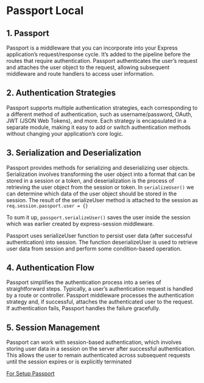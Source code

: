 # Passport Local

## 1. Passport
Passport is a middleware that you can incorporate into your Express application’s request/response cycle. It’s added to the pipeline before the routes that require authentication. Passport authenticates the user’s request and attaches the user object to the request, allowing subsequent middleware and route handlers to access user information.

## 2. Authentication Strategies
Passport supports multiple authentication strategies, each corresponding to a different method of authentication, such as username/password, OAuth, JWT (JSON Web Tokens), and more. Each strategy is encapsulated in a separate module, making it easy to add or switch authentication methods without changing your application’s core logic.

## 3. Serialization and Deserialization
Passport provides methods for serializing and deserializing user objects. Serialization involves transforming the user object into a format that can be stored in a session or a token, and deserialization is the process of retrieving the user object from the session or token.
In `serializeUser()` we can determine which data of the user object should be stored in the session. The result of the serializeUser method is attached to the session as `req.session.passport.user = {}`

To sum it up, `passport.serializeUser()` saves the user inside the session which was earlier created by express-session middleware.

Passport uses serializeUser function to persist user data (after successful authentication) into session. The function deserializeUser is used to retrieve user data from session and perform some condition-based operation.

## 4. Authentication Flow
Passport simplifies the authentication process into a series of straightforward steps. Typically, a user’s authentication request is handled by a route or controller. Passport middleware processes the authentication strategy and, if successful, attaches the authenticated user to the request. If authentication fails, Passport handles the failure gracefully.

## 5. Session Management
Passport can work with session-based authentication, which involves storing user data in a session on the server after successful authentication. This allows the user to remain authenticated across subsequent requests until the session expires or is explicitly terminated

[For Setup Passport](https://medium.com/@mohan.velegacherla/how-to-setup-passport-authentication-in-node-js-with-example-using-express-js-bf44a51e8ca0)
